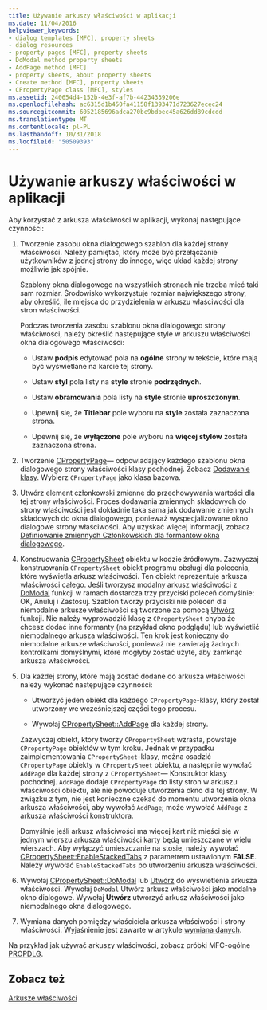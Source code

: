 ```yaml
---
title: Używanie arkuszy właściwości w aplikacji
ms.date: 11/04/2016
helpviewer_keywords:
- dialog templates [MFC], property sheets
- dialog resources
- property pages [MFC], property sheets
- DoModal method property sheets
- AddPage method [MFC]
- property sheets, about property sheets
- Create method [MFC], property sheets
- CPropertyPage class [MFC], styles
ms.assetid: 240654d4-152b-4e3f-af7b-44234339206e
ms.openlocfilehash: ac6315d1b450fa41158f1393471d723627ecec24
ms.sourcegitcommit: 6052185696adca270bc9bdbec45a626dd89cdcdd
ms.translationtype: MT
ms.contentlocale: pl-PL
ms.lasthandoff: 10/31/2018
ms.locfileid: "50509393"
---
```

# <a name="using-property-sheets-in-your-application"></a>Używanie arkuszy właściwości w aplikacji

Aby korzystać z arkusza właściwości w aplikacji, wykonaj następujące czynności:

1. Tworzenie zasobu okna dialogowego szablon dla każdej strony właściwości. Należy pamiętać, który może być przełączanie użytkowników z jednej strony do innego, więc układ każdej strony możliwie jak spójnie.

   Szablony okna dialogowego na wszystkich stronach nie trzeba mieć taki sam rozmiar. Środowisko wykorzystuje rozmiar największego strony, aby określić, ile miejsca do przydzielenia w arkuszu właściwości dla stron właściwości.

   Podczas tworzenia zasobu szablonu okna dialogowego strony właściwości, należy określić następujące style w arkuszu właściwości okna dialogowego właściwości:

   - Ustaw **podpis** edytować pola na **ogólne** strony w tekście, które mają być wyświetlane na karcie tej strony.

   - Ustaw **styl** pola listy na **style** stronie **podrzędnych**.

   - Ustaw **obramowania** pola listy na **style** stronie **uproszczonym**.

   - Upewnij się, że **Titlebar** pole wyboru na **style** została zaznaczona strona.

   - Upewnij się, że **wyłączone** pole wyboru na **więcej stylów** została zaznaczona strona.

1. Tworzenie [CPropertyPage](../mfc/reference/cpropertypage-class.md)— odpowiadający każdego szablonu okna dialogowego strony właściwości klasy pochodnej. Zobacz [Dodawanie klasy](../ide/adding-a-class-visual-cpp.md). Wybierz `CPropertyPage` jako klasa bazowa.

1. Utwórz element członkowski zmienne do przechowywania wartości dla tej strony właściwości. Proces dodawania zmiennych składowych do strony właściwości jest dokładnie taka sama jak dodawanie zmiennych składowych do okna dialogowego, ponieważ wyspecjalizowane okno dialogowe strony właściwości. Aby uzyskać więcej informacji, zobacz [Definiowanie zmiennych Członkowskich dla formantów okna dialogowego](../windows/defining-member-variables-for-dialog-controls.md).

1. Konstruowania [CPropertySheet](../mfc/reference/cpropertysheet-class.md) obiektu w kodzie źródłowym. Zazwyczaj konstruowania `CPropertySheet` obiekt programu obsługi dla polecenia, które wyświetla arkusz właściwości. Ten obiekt reprezentuje arkusza właściwości całego. Jeśli tworzysz modalny arkusz właściwości z [DoModal](../mfc/reference/cpropertysheet-class.md#domodal) funkcji w ramach dostarcza trzy przyciski poleceń domyślnie: OK, Anuluj i Zastosuj. Szablon tworzy przyciski nie poleceń dla niemodalne arkusze właściwości są tworzone za pomocą [Utwórz](../mfc/reference/cpropertysheet-class.md#create) funkcji. Nie należy wyprowadzić klasę z `CPropertySheet` chyba że chcesz dodać inne formanty (na przykład okno podglądu) lub wyświetlić niemodalnego arkusza właściwości. Ten krok jest konieczny do niemodalne arkusze właściwości, ponieważ nie zawierają żadnych kontrolkami domyślnymi, które mogłyby zostać użyte, aby zamknąć arkusza właściwości.

1. Dla każdej strony, które mają zostać dodane do arkusza właściwości należy wykonać następujące czynności:

   - Utworzyć jeden obiekt dla każdego `CPropertyPage`-klasy, który został utworzony we wcześniejszej części tego procesu.

   - Wywołaj [CPropertySheet::AddPage](../mfc/reference/cpropertysheet-class.md#addpage) dla każdej strony.

   Zazwyczaj obiekt, który tworzy `CPropertySheet` wzrasta, powstaje `CPropertyPage` obiektów w tym kroku. Jednak w przypadku zaimplementowania `CPropertySheet`-klasy, można osadzić `CPropertyPage` obiekty w `CPropertySheet` obiektu, a następnie wywołać `AddPage` dla każdej strony z `CPropertySheet`— Konstruktor klasy pochodnej. `AddPage` dodaje `CPropertyPage` do listy stron w arkuszu właściwości obiektu, ale nie powoduje utworzenia okno dla tej strony. W związku z tym, nie jest konieczne czekać do momentu utworzenia okna arkusza właściwości, aby wywołać `AddPage`; może wywołać `AddPage` z arkusza właściwości konstruktora.

   Domyślnie jeśli arkusz właściwości ma więcej kart niż mieści się w jednym wierszu arkusza właściwości karty będą umieszczane w wielu wierszach. Aby wyłączyć umieszczanie na stosie, należy wywołać [CPropertySheet::EnableStackedTabs](../mfc/reference/cpropertysheet-class.md#enablestackedtabs) z parametrem ustawionym **FALSE**. Należy wywołać `EnableStackedTabs` po utworzeniu arkusza właściwości.

1. Wywołaj [CPropertySheet::DoModal](../mfc/reference/cpropertysheet-class.md#domodal) lub [Utwórz](../mfc/reference/cpropertysheet-class.md#create) do wyświetlenia arkusza właściwości. Wywołaj `DoModal` Utwórz arkusz właściwości jako modalne okno dialogowe. Wywołaj **Utwórz** utworzyć arkusz właściwości jako niemodalnego okna dialogowego.

1. Wymiana danych pomiędzy właściciela arkusza właściwości i strony właściwości. Wyjaśnienie jest zawarte w artykule [wymiana danych](../mfc/exchanging-data.md).

Na przykład jak używać arkuszy właściwości, zobacz próbki MFC-ogólne [PROPDLG](../visual-cpp-samples.md).

## <a name="see-also"></a>Zobacz też

[Arkusze właściwości](../mfc/property-sheets-mfc.md)


